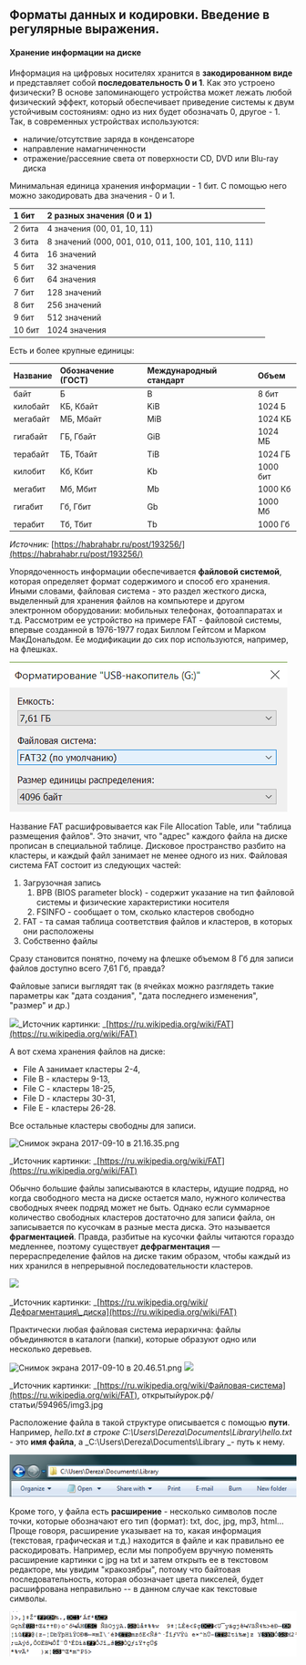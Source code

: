 ## Форматы данных и кодировки. Введение в регулярные выражения.

#### Хранение информации на диске

Информация на цифровых носителях хранится в **закодированном виде** и представляет собой **последовательность 0 и 1**. Как это устроено физически? В основе запоминающего устройства может лежать любой физический эффект, который обеспечивает приведение системы к двум устойчивым состояниям: одно из них будет обозначать 0, другое - 1. Так, в современных устройствах используются:

* наличие/отсутствие заряда в конденсаторе
* направление намагниченности
* отражение/рассеяние света от поверхности CD, DVD или Blu-ray диска

Минимальная единица хранения информации - 1 бит. С помощью него можно закодировать два значения - 0 и 1.

| 1 бит | 2 разных значения \(0 и 1\) |  |
| :--- | :--- | :--- |
| 2 бита  | 4 значения \(00, 01, 10, 11\) |  |
| 3 бита | 8 значений \(000, 001, 010, 011, 100, 101, 110, 111\) |  |
| 4 бита | 16 значений |  |
| 5 бит | 32 значения |  |
| 6 бит | 64 значения |  |
| 7 бит | 128 значений |  |
| 8 бит | 256 значений |  |
| 9 бит | 512 значений |  |
| 10 бит | 1024 значения |                                                                                                                       |

Есть и более крупные единицы:

| Название | Обозначение \(ГОСТ\) | Международный стандарт | Объем |
| :--- | :--- | :--- | :--- |
| байт | Б | B | 8 бит |
| килобайт | КБ, Кбайт | KiB | 1024 Б |
| мегабайт | МБ, Мбайт | MiB | 1024 КБ |
| гигабайт | ГБ, Гбайт | GiB | 1024 МБ |
| терабайт | ТБ, Тбайт | TiB | 1024 ГБ |
| килобит | Кб, Кбит | Kb | 1000 бит |
| мегабит | Мб, Мбит | Mb | 1000 Кб |
| гигабит | Гб, Гбит | Gb | 1000 Мб |
| терабит | Тб, Тбит | Tb | 1000 Гб |

_Источник:_ [https://habrahabr.ru/post/193256/](https://habrahabr.ru/post/193256/)

Упорядоченность информации обеспечивается **файловой системой**, которая определяет формат содержимого и способ его хранения. Иными словами, файловая система - это раздел жесткого диска, выделенный для хранения файлов на компьютере и другом электронном оборудовании: мобильных телефонах, фотоаппаратах и т.д. Рассмотрим ее устройство на примере FAT - файловой системы, впервые созданной в  1976-1977 годах Биллом Гейтсом и Марком МакДональдом. Ее модификации до сих пор используются, например, на флешках.

![](/assets/Screenshot_1111.png)

Название FAT расшифровывается как File Allocation Table, или "таблица размещения файлов". Это значит, что "адрес" каждого файла на диске прописан в специальной таблице. Дисковое пространство разбито на кластеры, и каждый файл занимает не менее одного из них. Файловая система FAT состоит из следующих частей:

1. Загрузочная запись
   1. BPB \(BIOS parameter block\) - содержит указание на тип файловой системы и физические характеристики носителя
   2. FSINFO - сообщает о том, сколько кластеров свободно
2. FAT - та самая таблица соответствия файлов и кластеров, в которых они расположены
3. Собственно файлы

Сразу становится понятно, почему на флешке объемом 8 Гб для записи файлов доступно всего 7,61 Гб, правда?

Файловые записи выглядят так \(в ячейках можно разглядеть такие параметры как "дата создания", "дата последнего изменения", "размер" и др.\)

![](https://lh4.googleusercontent.com/7nlqHBXXNKiPB5B90tK4pMW2DYFgXuyfSnx6KhnqtTlQz4w4eDNSPpKwk1j92CT4Ch0NoRRxMGu_Lx2XvslcF5flFsIlMxDAGhcUEtjeSkfC_qSPzUzsWLFfKflf5KohzGqRPcBHHo0)_Источник картинки: _[https://ru.wikipedia.org/wiki/FAT](https://ru.wikipedia.org/wiki/FAT)

А вот схема хранения файлов на диске:

* File A занимает кластеры 2-4, 
* File B - кластеры 9-13, 
* File C - кластеры 18-25, 
* File D - кластеры 30-31, 
* File E - кластеры 26-28. 

Все остальные кластеры свободны для записи.

![](https://lh5.googleusercontent.com/dHL0FTP1jHJQ2PcekckbXClEHo8eN0vViL14oRX9Sm_hqF8OkcbO1FdnDeNrERvkQQYB-9_wzoMwSiTswj19QwPlbZV171LaVMPwfVW21C1Pdt6ZH6icPvq7bPxpbVpWPuiyQYCmF-0 "Снимок экрана 2017-09-10 в 21.16.35.png")

_Источник картинки: _[https://ru.wikipedia.org/wiki/FAT](https://ru.wikipedia.org/wiki/FAT)

Обычно большие файлы записываются в кластеры, идущие подряд, но когда свободного места на диске остается мало, нужного количества свободных ячеек подряд может не быть. Однако если суммарное количество свободных кластеров достаточно для записи файла, он записывается по кусочкам в разные места диска. Это называется **фрагментацией**. Правда, разбитые на кусочки файлы читаются гораздо медленнее, поэтому существует **дефрагментация** — перераспределение файлов на диске таким образом, чтобы каждый из них хранился в непрерывной последовательности кластеров.

![](https://lh4.googleusercontent.com/GKbw20M3NY1M9d4HH1AVZPXEQx--YA9ZWwpBZPpVCvu0a0iH2N9g67HZ_vpqX9iU22euyHOpDyE3RxFnRRLij4mtOWe039MDJXu4DFhaziMn3KL7j_iwZntHH4rT0F5ZmWHv-YTI5lI)

_Источник картинки: _[https://ru.wikipedia.org/wiki/Дефрагментация\_диска](https://ru.wikipedia.org/wiki/FAT)

Практически любая файловая система иерархична: файлы объединяются в каталоги \(папки\), которые образуют одно или несколько деревьев.

![](https://lh5.googleusercontent.com/NnkRlGoJGSkl_kv89n1TPzbu2XzZ9HIEWq6rT0whVwzK1-liUamwCVCa699Q4ga-7flR819zjpemWxnl4kyo_JO9GiAuSGAGIO7BAu0k5vDLxKqyQuJxNN2hgIhDd8OSMMgP3Paa2-s "Снимок экрана 2017-09-10 в 20.46.51.png")  ![](https://lh3.googleusercontent.com/rmuQRPE1YDl3k0kVMVkkFi1NVgG1UAjqwkhGuCDLZSu6zXmT_eT1V394eNxxay-32FLv5W5D9hNxUbUjYhxrSbBohkmTATgV-D7GRLwk3f1mRkbRZUIHVd8BUJyKLSqgllgkiJlVZJ0)

_Источник картинки: _[https://ru.wikipedia.org/wiki/Файловая-система](https://ru.wikipedia.org/wiki/FAT), открытыйурок.рф/статьи/594965/img3.jpg

Расположение файла в такой структуре описывается с помощью **пути**. Например, _hello.txt _в строке_ C:\Users\Dereza\Documents\Library\hello.txt_ - это **имя файла**, а _C:\Users\Dereza\Documents\Library _- путь к нему.

![](/assets/111.png)

Кроме того, у файла есть **расширение** - несколько символов после точки, которые обозначают его тип \(формат\): txt, doc, jpg, mp3, html... Проще говоря, расширение указывает на то, какая информация \(текстовая, графическая и т.д.\) находится в файле и как правильно ее раскодировать. Например, если мы попробуем вручную поменять расширение картинки с jpg на txt и затем открыть ее в текстовом редакторе, мы увидим "кракозябры", потому что байтовая последовательность, которая обозначает цвета пикселей, будет расшифрована неправильно -- в данном случае как текстовые символы.

![](/assets/222.png)

